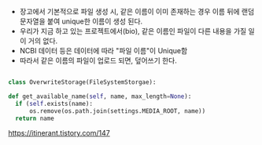 
- 장고에서 기본적으로 파일 생성 시, 같은 이름이 이미 존재하는 경우 이름 뒤에 랜덤 문자열을 붙여 unique한 이름이 생성 된다.
- 우리가 지금 하고 있는 프로젝트에서(bio), 같은 이름인 파일이 다른 내용을 가질 일이 거의 없다.
- NCBI 데이터 등은 데이터에 따라 "파일 이름"이 Unique함
- 따라서 같은 이름의 파일이 업로드 되면, 덮어쓰기 한다.

```python

class OverwriteStorage(FileSystemStorgae):

def get_available_name(self, name, max_length=None):
  if (self.exists(name):
      os.remove(os.path.join(settings.MEDIA_ROOT, name))
  return name 
```
https://itinerant.tistory.com/147
